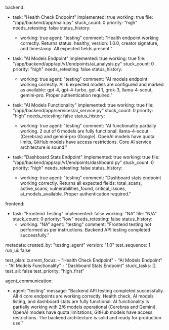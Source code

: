 backend:
  - task: "Health Check Endpoint"
    implemented: true
    working: true
    file: "/app/backend/app/main.py"
    stuck_count: 0
    priority: "high"
    needs_retesting: false
    status_history:
      - working: true
        agent: "testing"
        comment: "Health endpoint working correctly. Returns status: healthy, version: 1.0.0, creator signature, and timestamp. All expected fields present."

  - task: "AI Models Endpoint"
    implemented: true
    working: true
    file: "/app/backend/app/api/v1/endpoints/ai_analysis.py"
    stuck_count: 0
    priority: "high"
    needs_retesting: false
    status_history:
      - working: true
        agent: "testing"
        comment: "AI models endpoint working correctly. All 6 expected models are configured and marked as available: gpt-4, gpt-4-turbo, gpt-4.1, grok-3, llama-4-scout, gemini-pro. Proper authentication required."

  - task: "AI Models Functionality"
    implemented: true
    working: true
    file: "/app/backend/app/services/ai_service.py"
    stuck_count: 0
    priority: "high"
    needs_retesting: false
    status_history:
      - working: true
        agent: "testing"
        comment: "AI functionality partially working. 2 out of 6 models are fully functional: llama-4-scout (Cerebras) and gemini-pro (Google). OpenAI models have quota limits, GitHub models have access restrictions. Core AI service architecture is sound."

  - task: "Dashboard Stats Endpoint"
    implemented: true
    working: true
    file: "/app/backend/app/api/v1/endpoints/dashboard.py"
    stuck_count: 0
    priority: "high"
    needs_retesting: false
    status_history:
      - working: true
        agent: "testing"
        comment: "Dashboard stats endpoint working correctly. Returns all expected fields: total_scans, active_scans, vulnerabilities_found, critical_issues, ai_models_available. Proper authentication required."

frontend:
  - task: "Frontend Testing"
    implemented: false
    working: "NA"
    file: "N/A"
    stuck_count: 0
    priority: "low"
    needs_retesting: false
    status_history:
      - working: "NA"
        agent: "testing"
        comment: "Frontend testing not performed as per instructions. Backend API testing completed successfully."

metadata:
  created_by: "testing_agent"
  version: "1.0"
  test_sequence: 1
  run_ui: false

test_plan:
  current_focus:
    - "Health Check Endpoint"
    - "AI Models Endpoint"
    - "AI Models Functionality"
    - "Dashboard Stats Endpoint"
  stuck_tasks: []
  test_all: false
  test_priority: "high_first"

agent_communication:
  - agent: "testing"
    message: "Backend API testing completed successfully. All 4 core endpoints are working correctly. Health check, AI models listing, and dashboard stats are fully functional. AI functionality is partially working with 2/6 models operational (Cerebras and Gemini). OpenAI models have quota limitations, GitHub models have access restrictions. The backend architecture is solid and ready for production use."